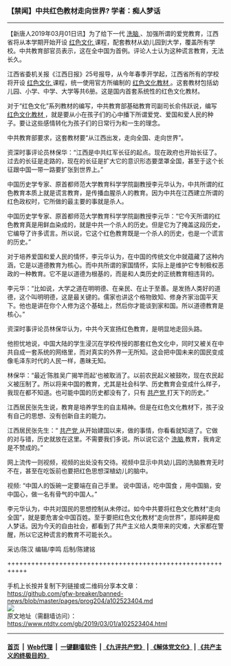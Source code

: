 ### 【禁闻】中共红色教材走向世界? 学者：痴人梦话
------------------------

<div class="post_content">
 <p>
  【新唐人2019年03月01日讯】为了给下一代
  <a href="https://www.ntdtv.com/gb/洗脑.htm">
   洗脑
  </a>
  、加强所谓的爱党教育，江西省将从本学期开始开设
  <a href="https://www.ntdtv.com/gb/红色文化.htm">
   红色文化
  </a>
  课程，配套教材从幼儿园到大学，覆盖所有学校。中共教育部官员表示，这在全中国为首例。评论人士认为这种谎言教育，无法长久。
 </p>
 <p>
  江西省委机关报《江西日报》25号报导，从今年春季开学起，江西省所有的学校将开设
  <a href="https://www.ntdtv.com/gb/红色文化.htm">
   红色文化
  </a>
  课程，统一使用官方所编制的
  <a href="https://www.ntdtv.com/gb/红色文化教材.htm">
   红色文化教材
  </a>
  。这套教材包括幼儿园、小学、中学、大学等共6册。这是国内首套系统性的红色文化教材。
 </p>
 <p>
  对于“红色文化”系列教材的编写，中共教育部基础教育司副司长俞伟跃说，编写
  <a href="https://www.ntdtv.com/gb/红色文化教材.htm">
   红色文化教材
  </a>
  ，就是要从小在孩子们的心中播下所谓爱党、爱国和爱人民的种子。要让这些感情转化为孩子们的日常行为和一生的理念。
 </p>
 <p>
  中共教育部要求，这套教材要“从江西出发，走向全国、走向世界”。
 </p>
 <p>
  资深时事评论员林保华：“江西是中共红军长征的起点。现在政府也开始长征了。过去的长征是走路的，现在的长征是扩大它的意识形态要垄罩全国，甚至于这个长征跟中国一带一路要扩张到世界上。”
 </p>
 <p>
  中国历史学专家、原首都师范大学教育科学学院副教授李元华认为，中共所谓的红色教育本质上就是谎言教育，是传播血腥杀人的教育。因为中共在江西建立所谓的红色政权时，它所做的最主要的事就是杀人。
 </p>
 <p>
  中国历史学专家、原首都师范大学教育科学学院副教授李元华：“它今天所谓的红色教育真是用鲜血染成的，就是中共一个杀人的历史。但是它为了掩盖这段历史，它编导了许多谎言。所以说，它这个红色教育既是一个杀人的历史，也是一个谎言的历史。”
 </p>
 <p>
  对于培养爱国和爱人民的情怀，李元华认为，在中国的传统文化中就蕴藏了这种内涵，它是以道德教育为核心。而中共所谓的家国情怀，实际上是维护它专制极权恶政的一种教育。它不是以道德为根基的，而是和人类历史的正统教育相违背的。
 </p>
 <p>
  李元华：“比如说，大学之道在明明德、在亲民、在止于至善。是发扬人类好的道德，这个叫明明德，这是最关键的。儒家也讲这个格物致知、修身齐家治国平天下。他也是讲在你个人修为这个基础上，然后你才能谈到家和国。所以道德教育是核心。”
 </p>
 <p>
  资深时事评论员林保华认为，中共今天宣扬红色教育，是明显地走回头路。
 </p>
 <p>
  他担忧地说，中国大陆的学生浸沉在学校传授的那套红色文化中，同时又被关在中共自成一套系统的网络里，而对真实的外界一无所知。这会把中国未来的国民变成像毛泽东时代的人民一样，愚昧无知。
 </p>
 <p>
  林保华：“最近‘陈胜吴广揭竿而起’也被取消了。以前农民起义被鼓吹，现在农民起义被压制了。所以将来中国的教育，尤其是社会科学、历史教育会变成什么样子，我现在都不知道。也可能中国的历史都没有了，只有
  <a href="https://www.ntdtv.com/gb/共产党.htm">
   共产党
  </a>
  打天下的历史。”
 </p>
 <p>
  江西居民张先生说，教育是培养学生的自主精神。但是在红色文化教材下，孩子没有自己的思想、没有创新自主的能力。
 </p>
 <p>
  江西居民张先生：“
  <a href="https://www.ntdtv.com/gb/共产党.htm">
   共产党
  </a>
  从开始建国以来，做的事情，你看看就知道了。它做的对与错，历史就放在这里。不需要我们多说。所以说它这个
  <a href="https://www.ntdtv.com/gb/洗脑.htm">
   洗脑
  </a>
  教育，我肯定是不赞成的。”
 </p>
 <p>
  网上流传一则视频，视频的出处没有交待。视频中显示中共幼儿园的洗脑教育无时不在，甚至在吃饭前也要把红色思想深植幼儿的脑中。
 </p>
 <p>
  视频: “中国人的饭碗一定要端在自己手里。 说中国话，吃中国食 ，用中国脑，安中国心，做一名有骨气的中国人。”
 </p>
 <p>
  李元华认为，中共对国民的思想控制从未停过。如今中共要将红色文化教材“走向全国”，就是要危害全中国百姓。至于要把红色文化教材“走向世界”，那纯粹是痴人梦话。因为今天的自由社会，都看到了共产主义给人类带来的灾难，大家都在警醒，所以它这种谎言的教育不可能长久。
 </p>
 <p>
  采访/陈汉 编辑/李鸣 后制/陈建铭
 </p>
 <p>
 </p>
 <div class="single_ad">
 </div>
</div>

+++++++++++++++++++++++++++++++++++++++++++++++++++++++++++<br/><br/>
手机上长按并复制下列链接或二维码分享本文章：<br/>
https://github.com/gfw-breaker/banned-news/blob/master/pages/prog204/a102523404.md <br/>
<a href='https://github.com/gfw-breaker/banned-news/blob/master/pages/prog204/a102523404.md'><img src='https://github.com/gfw-breaker/banned-news/blob/master/pages/prog204/a102523404.md.png'/></a> <br/>
原文地址（需翻墙访问）：https://www.ntdtv.com/gb/2019/03/01/a102523404.html


------------------------
#### [首页](https://github.com/gfw-breaker/banned-news/blob/master/README.md) &nbsp;|&nbsp; [Web代理](https://github.com/labour-camp/helloworld) &nbsp;|&nbsp; [一键翻墙软件](https://github.com/gfw-breaker/nogfw/blob/master/README.md) &nbsp;| [《九评共产党》](https://github.com/gfw-breaker/9ping.md/blob/master/README.md#九评之一评共产党是什么) | [《解体党文化》](https://github.com/gfw-breaker/jtdwh.md/blob/master/README.md) | [《共产主义的终极目的》](https://github.com/gfw-breaker/gczydzjmd.md/blob/master/README.md)

